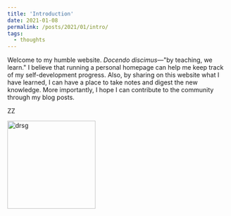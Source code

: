 ```yaml
---
title: 'Introduction'
date: 2021-01-08
permalink: /posts/2021/01/intro/
tags:
  - thoughts
---
```


Welcome to my humble website. *Docendo discimus*—"by teaching, we learn." I believe that running a personal homepage can help me keep track of my self-development progress. Also, by sharing on this website what I have learned, I can have a place to take notes and digest the new knowledge. More importantly, I hope I can contribute to the community through my blog posts.              

ZZ          

<img class="alignnone  wp-image-577" alt="drsg" src="https://z2e2.github.io/images/square_activation.png" width="200" height="200"/>
